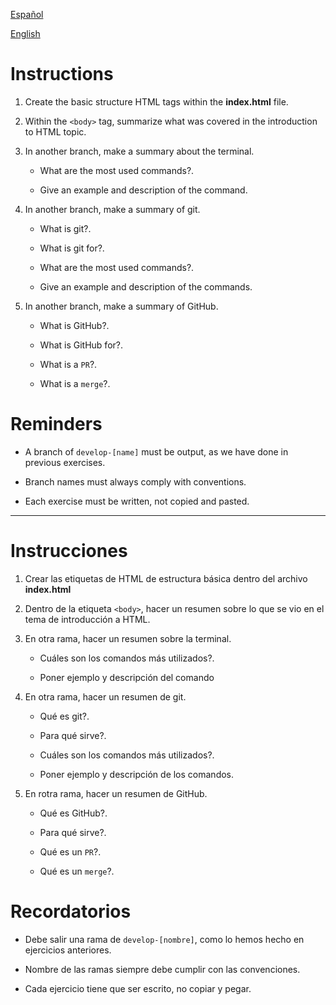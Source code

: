 [Español](#Instrucciones)

[English](#Instructions)

# Instructions

1. Create the basic structure HTML tags within the **index.html** file.

2. Within the `<body>` tag, summarize what was covered in the introduction to HTML topic.

3. In another branch, make a summary about the terminal.

   - What are the most used commands?.

   - Give an example and description of the command.

4. In another branch, make a summary of git.

   - What is git?.

   - What is git for?.

   - What are the most used commands?.

   - Give an example and description of the commands.

5. In another branch, make a summary of GitHub.

   - What is GitHub?.

   - What is GitHub for?.

   - What is a `PR`?.

   - What is a `merge`?.

# Reminders

- A branch of `develop-[name]` must be output, as we have done in previous exercises.

- Branch names must always comply with conventions.

- Each exercise must be written, not copied and pasted.

---

# Instrucciones

1. Crear las etiquetas de HTML de estructura básica dentro del archivo **index.html**

2. Dentro de la etiqueta `<body>`, hacer un resumen sobre lo que se vio en el tema de introducción a HTML.

3. En otra rama, hacer un resumen sobre la terminal.

   - Cuáles son los comandos más utilizados?.

   - Poner ejemplo y descripción del comando

4. En otra rama, hacer un resumen de git.

   - Qué es git?.

   - Para qué sirve?.

   - Cuáles son los comandos más utilizados?.

   - Poner ejemplo y descripción de los comandos.

5. En rotra rama, hacer un resumen de GitHub.

   - Qué es GitHub?.

   - Para qué sirve?.

   - Qué es un `PR`?.

   - Qué es un `merge`?.

# Recordatorios

- Debe salir una rama de `develop-[nombre]`, como lo hemos hecho en ejercicios anteriores.

- Nombre de las ramas siempre debe cumplir con las convenciones.

- Cada ejercicio tiene que ser escrito, no copiar y pegar.
